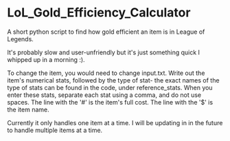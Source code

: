 # LoL_Gold_Efficiency_Calculator
A short python script to find how gold efficient an item is in League of Legends.

It's probably slow and user-unfriendly but it's just something quick I whipped up in a morning :). 

To change the item, you would need to change input.txt. Write out the item's numerical stats, followed by the type of stat- the exact names of the type of stats can be found in the code, under reference_stats. When you enter these stats, separate each stat using a comma, and do not use spaces. The line with the '#' is the item's full cost. The line with the '$' is the item name. 

Currently it only handles one item at a time. I will be updating in in the future to handle multiple items at a time. 
